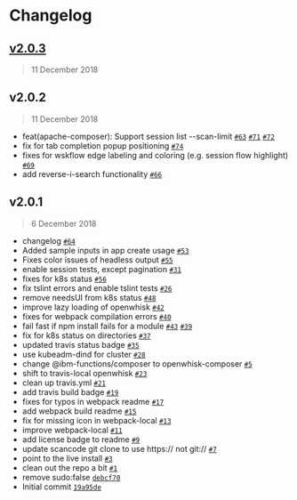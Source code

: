 # Changelog

## [v2.0.3](https://github.com/starpit/kui/compare/v2.0.2...v2.0.3)

> 11 December 2018

## v2.0.2

> 11 December 2018

- feat(apache-composer): Support session list --scan-limit [`#63`](https://github.com/starpit/kui/issues/63) [`#71`](https://github.com/starpit/kui/issues/71) [`#72`](https://github.com/starpit/kui/issues/72)
- fix for tab completion popup positioning [`#74`](https://github.com/starpit/kui/issues/74)
- fixes for wskflow edge labeling and coloring (e.g. session flow highlight) [`#69`](https://github.com/starpit/kui/issues/69)
- add reverse-i-search functionality [`#66`](https://github.com/starpit/kui/issues/66)

## v2.0.1

> 6 December 2018
- changelog [`#64`](https://github.com/starpit/kui/issues/64)
- Added sample inputs in app create usage [`#53`](https://github.com/starpit/kui/issues/53)
- Fixes color issues of headless output [`#55`](https://github.com/starpit/kui/issues/55)
- enable session tests, except pagination [`#31`](https://github.com/starpit/kui/issues/31)
- fixes for k8s status [`#56`](https://github.com/starpit/kui/issues/56)
- fix tslint errors and enable tslint tests [`#26`](https://github.com/starpit/kui/issues/26)
- remove needsUI from k8s status [`#48`](https://github.com/starpit/kui/issues/48)
- improve lazy loading of openwhisk [`#42`](https://github.com/starpit/kui/issues/42)
- fixes for webpack compilation errors [`#40`](https://github.com/starpit/kui/issues/40)
- fail fast if npm install fails for a module [`#43`](https://github.com/starpit/kui/issues/43) [`#39`](https://github.com/starpit/kui/issues/39)
- fix for k8s status on directories [`#37`](https://github.com/starpit/kui/issues/37)
- updated travis status badge [`#35`](https://github.com/starpit/kui/issues/35)
- use kubeadm-dind for cluster [`#28`](https://github.com/starpit/kui/issues/28)
- change @ibm-functions/composer to openwhisk-composer [`#5`](https://github.com/starpit/kui/issues/5)
- shift to travis-local openwhisk [`#23`](https://github.com/starpit/kui/issues/23)
- clean up travis.yml [`#21`](https://github.com/starpit/kui/issues/21)
- add travis build badge [`#19`](https://github.com/starpit/kui/issues/19)
- fixes for typos in webpack readme [`#17`](https://github.com/starpit/kui/issues/17)
- add webpack build readme [`#15`](https://github.com/starpit/kui/issues/15)
- fix for missing icon in webpack-local [`#13`](https://github.com/starpit/kui/issues/13)
- improve webpack-local [`#11`](https://github.com/starpit/kui/issues/11)
- add license badge to readme [`#9`](https://github.com/starpit/kui/issues/9)
- update scancode git clone to use https:// not git:// [`#7`](https://github.com/starpit/kui/issues/7)
- point to the live install [`#3`](https://github.com/starpit/kui/issues/3)
- clean out the repo a bit [`#1`](https://github.com/starpit/kui/issues/1)
- remove sudo:false [`debcf70`](https://github.com/starpit/kui/commit/debcf705fbb689a2607308d8a0401072549173a8)
- Initial commit [`19a95de`](https://github.com/starpit/kui/commit/19a95de306964c37f9ffe76a77cc1b2b7523289f)
